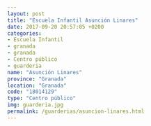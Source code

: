 ```yaml
---
layout: post
title: "Escuela Infantil Asunción Linares"
date: 2017-09-20 20:57:05 +0200
categories:
- Escuela Infantil
- granada
- granada
- Centro público
- guarderia
name: "Asunción Linares"
province: "Granada"
location: "Granada"
code: "18014129"
type: "Centro público"
img: guarderia.jpg
permalink: /guarderias/asuncion-linares.html
---
```

